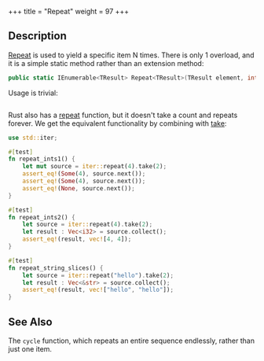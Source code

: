 +++
title = "Repeat"
weight = 97
+++

## Description

[Repeat](https://docs.microsoft.com/en-gb/dotnet/api/system.linq.enumerable.repeat?view=netframework-4.7.1#System_Linq_Enumerable_Repeat)
is used to yield a specific item N times. There is only 1 overload, and it is a simple static method
rather than an extension method:

```cs
public static IEnumerable<TResult> Repeat<TResult>(TResult element, int count);
```

Usage is trivial:

```cs
```

Rust also has a [repeat](https://doc.rust-lang.org/std/iter/fn.repeat.html) function, but it doesn't
take a count and repeats forever. We get the equivalent functionality by combining with
[take](https://doc.rust-lang.org/std/iter/trait.Iterator.html#method.take):

```rs
use std::iter;

#[test]
fn repeat_ints1() {
    let mut source = iter::repeat(4).take(2);
    assert_eq!(Some(4), source.next());
    assert_eq!(Some(4), source.next());
    assert_eq!(None, source.next());
}

#[test]
fn repeat_ints2() {
    let source = iter::repeat(4).take(2);
    let result : Vec<i32> = source.collect();
    assert_eq!(result, vec![4, 4]);
}

#[test]
fn repeat_string_slices() {
    let source = iter::repeat("hello").take(2);
    let result : Vec<&str> = source.collect();
    assert_eq!(result, vec!["hello", "hello"]);
}
```

## See Also

The `cycle` function, which repeats an entire sequence endlessly, rather than just one item.
